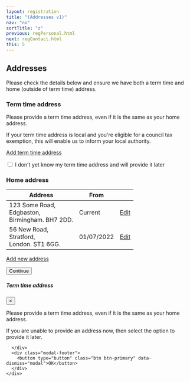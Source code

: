 ```yaml
---
layout: registration
title: "(Addresses v1)"
nav: "no"
sortTitle: "z"
previous: regPersonal.html
next: regContact.html
this: 5
---
```


## Addresses

Please check the details below and ensure we have both a term time and home (outside of term time) address.


<h3>Term time address</h3>

<p>Please provide a term time address, even if it is the same as your home address.</p>

<p>If your term time address is local and you're eligible for a council tax exemption, this will enable us to inform your local authority.</p>

<a class="btn btn-outline-primary" href="#" ><i class="fas fa-plus-square"></i> Add term time address</a>

<div class="form-group form-check">
  <input type="checkbox" class="form-check-input" id="noTTAddress">
  <label class="form-check-label" for="noTTAddress">I don't yet know my term time address and will provide it later</label>
</div>

<!-- return to the Nottingham Hub after you have completed online registration and use the **Profile** tile to add your address -->

<h3>Home address</h3>
<!-- <p>ie your address outside of term time</p> -->

<table class="table table-striped notFullWidth">
  <thead>
    <tr>
      <th scope="col">Address </th>
      <th scope="col">From</th>
      <th scope="col"></th>
    </tr>
  </thead>
  <tbody>
    <tr>
      <td>123 Some Road,<br/>Edgbaston,<br/>Birmingham. BH7 2DD.</td>
      <td>Current</td>
      <td><a class="btn btn-outline-primary" href="#"><i class="fas fa-edit"></i> Edit</a></td>
    </tr>
    <tr>
      <td>56 New Road,<br/>Stratford,<br/>London. ST1 6GG.</td>
      <td>01/07/2022</td>
      <td><a class="btn btn-outline-primary" href="#"><i class="fas fa-edit"></i> Edit</a></td>
    </tr>
  </tbody>
</table>

<a class="btn btn-outline-primary" href="#" style="margin-bottom:1.5em"><i class="fas fa-plus-square"></i> Add new address</a>


<!--
<div id="buttons">
  <a class="btn btn-outline-secondary" href="{{page.previous}}">Cancel</a>
  <a class="btn btn-primary" type="submit" href="{{page.next}}">Save and continue</a>
</div>

----


<br/>
-->

<!-- Button trigger modal -->

<button type="button" class="btn btn-primary" data-toggle="modal" data-target="#exampleModal">
  Continue
</button>


<!-- Modal -->
<div class="modal fade" id="exampleModal" tabindex="-1" role="dialog" aria-labelledby="exampleModalLabel" aria-hidden="true">
  <div class="modal-dialog" role="document">
    <div class="modal-content">
      <div class="modal-header">
        <h5 class="modal-title" id="exampleModalLabel">Term time address</h5>
        <button type="button" class="close" data-dismiss="modal" aria-label="Close">
          <span aria-hidden="true">&times;</span>
        </button>
      </div>
      <div class="modal-body">

<p>Please provide a term time address, even if it is the same as your home address.</p>

<p>If you are unable to provide an address now, then select the option to provide it later.</p>

      </div>
      <div class="modal-footer">
        <button type="button" class="btn btn-primary" data-dismiss="modal">OK</button>
      </div>
    </div>
  </div>
</div>
